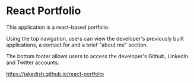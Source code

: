 # React Portfolio

This application is a react-based portfolio.

Using the top navigation, users can view the developer's previously built applications, a contact for and a brief "about me" section.

The bottom footer allows users to access the developer's Github, LinkedIn and Twitter accounts.

https://jakedish.github.io/react-portfolio
